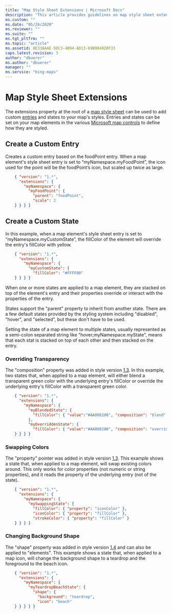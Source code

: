 ```yaml
---
title: "Map Style Sheet Extensions | Microsoft Docs"
description: "This article provides guidelines on map style sheet extensions, which can be used to add custom entries and states to your map's styles and includes examples on how to create a custom entry, create a custom state, overriding transparency, swapping colors and changing background shapes."
ms.custom: ""
ms.date: "05/26/2020"
ms.reviewer: ""
ms.suite: ""
ms.tgt_pltfrm: ""
ms.topic: "article"
ms.assetid: 8E33AAAE-5DC3-4B94-AD13-69B98402DF33
caps.latest.revision: 3
author: "dbuerer"
ms.author: "dbuerer"
manager: ""
ms.service: "bing-maps"
---
```

# Map Style Sheet Extensions

The extensions property at the root of a [map style sheet](map-style-sheets.md) can be used to add custom [entries](map-style-sheet-entries.md) and states to your map's styles. Entries and states can be set on your map elements in the various [Microsoft map controls](map-style-sheet-support.md) to define how they are styled.

## Create a Custom Entry

Creates a custom entry based on the foodPoint entry.  When a map element's style sheet entry is set to “myNamespace.myFoodPoint”, the icon used for the point will be the foodPoint’s icon, but scaled up twice as large.

```json
    { "version": "1.*",
      "extensions": {
        "myNamespace": {
          "myFoodPoint": {
            "parent": "foodPoint",
            "scale": 2
    } } } }
```

## Create a Custom State

In this example, when a map element's style sheet entry is set to “myNamespace.myCustomState”, the fillColor of the element will override the entry's fillColor with yellow.

```json
    { "version": "1.*",
      "extensions": {
        "myNamespace": {
          "myCustomState": {
            "fillColor": "#FFFF00"
    } } } }
```

When one or more states are applied to a map element, they are stacked on top of the element's entry and their properties override or interact with the properties of the entry.

States support the "parent" property to inherit from another state.  There are a few default states provided by the styling system including "disabled", "hover", and "selected", but these don't have to be used.

Setting the state of a map element to multiple states, usually represented as a semi-colon separated string like "hover;myNamespace.myState", means that each stat is stacked on top of each other and then stacked on the entry.

### Overriding Transparency

The "composition" property was added in style version [1.3].  In this example, two states that, when applied to a map element, will either blend a transparent green color with the underlying entry's fillColor or override the underlying entry's fillColor with a transparent green color.

```json
    { "version": "1.*",
      "extensions": {
        "myNamespace": {
          "myBlendedState": {
            "fillColor": { "value":"#AA008200", "composition": "blend" }
          },
          "myOverriddenState": {
            "fillColor": { "value":"#AA008200", "composition": "override" }
    } } } }
```

### Swapping Colors

The "property" pointer was added in style version [1.3].  This example shows a state that, when applied to a map element, will swap existing colors around.  This only works for color properties (not numeric or string properties), and it reads the property of the underlying entry (not of the state).

```json
    { "version": "1.*",
      "extensions": {
        "myNamespace": {
          "mySwappingState": {
            "fillColor": { "property": "iconColor" },
            "iconColor": { "property": "fillColor" },
            "strokeColor": { "property": "fillColor" }
    } } } }
```

### Changing Background Shape

The "shape" property was added in style version [1.4] and can also be applied to "elements".  This example shows a state that, when applied to a map icon, will change the background shape to a teardrop and the foreground to the beach icon.

```json
    { "version": "1.*",
      "extensions": {
        "myNamespace": {
          "myTeardropBeachState": {
            "shape": {
              "background": "teardrop",
              "icon": "beach"
    } } } } }
```

[1.0]: map-style-sheet-support.md
[1.1]: map-style-sheet-support.md
[1.2]: map-style-sheet-support.md
[1.3]: map-style-sheet-support.md
[1.4]: map-style-sheet-support.md
[1.5]: map-style-sheet-support.md
